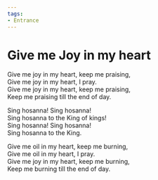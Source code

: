 ```yaml
---
tags:
- Entrance
---
```


# Give me Joy in my heart  

Give me joy in my heart, keep me praising,  
Give me joy in my heart, I pray.  
Give me joy in my heart, keep me praising,  
Keep me praising till the end of day.  

Sing hosanna! Sing hosanna!  
Sing hosanna to the King of kings!  
Sing hosanna! Sing hosanna!  
Sing hosanna to the King.  

Give me oil in my heart, keep me burning,  
Give me oil in my heart, I pray.  
Give me joy in my heart, keep me burning,  
Keep me burning till the end of day.